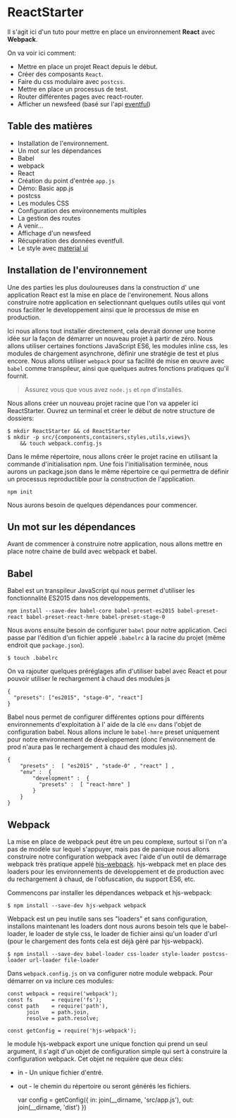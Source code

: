 # ReactStarter

Il s'agit ici d'un tuto pour mettre en place un environnement **React** avec **Webpack**.

On va voir ici comment:
* Mettre en place un projet React depuis le début.
* Créer des composants `React`.
* Faire du css modulaire avec `postcss`.
* Mettre en place un processus de test.
* Router différentes pages avec react-router.
* Afficher un newsfeed (basé sur l'api [eventful](http://eventful.com))


## Table des matières
* Installation de l'environnement.
 * Un mot sur les dépendances
 * Babel
 * webpack
 * React
 * Création du point d'entrée `app.js`
 * Démo: Basic app.js
 * postcss
 * Les modules CSS
 * Configuration des environnements multiples
* La gestion des routes
 * A venir...
* Affichage d'un newsfeed
 * Récupèration des données eventfull.
 * Le style avec [material ui](http://www.material-ui.com/#/)

## Installation de l'environnement

Une des parties les plus douloureuses dans la construction d' une application React est la mise en place de l'environement. Nous allons construire notre application en selectionnant quelques outils  utiles qui vont nous faciliter le developpement ainsi que le processus de mise en production.

Ici nous allons tout installer directement, cela devrait donner une bonne idée sur la façon de démarrer un nouveau projet à partir de zéro.
Nous allons utiliser certaines fonctions JavaScript ES6, les modules inline css, les modules de chargement asynchrone, définir une stratégie de test et plus encore. Nous allons utiliser `webpack` pour sa facilité de mise en œuvre avec `babel` comme transpileur, ainsi que quelques autres fonctions pratiques qu'il fournit.

> Assurez vous que vous avez `node.js` et `npm` d'installés.

Nous allons créer un nouveau projet racine que l'on va appeler ici ReactStarter. Ouvrez un terminal et créer le début de notre structure de dossiers:

    $ mkdir ReactStarter && cd ReactStarter
    $ mkdir -p src/{components,containers,styles,utils,views}\
        && touch webpack.config.js

Dans le même répertoire, nous allons créer le projet racine en utilisant la commande d'initialisation npm. Une fois l'initialisation terminée, nous aurons un package.json dans le même répertoire ce qui permettra de définir un processus reproductible pour la construction de l'application.

    npm init

Nous aurons besoin de quelques dépendances pour commencer.

## Un mot sur les dépendances

Avant de commencer à construire notre application, nous allons mettre en place notre chaine de build avec webpack et babel.

## Babel

Babel est un transpileur JavaScript qui nous permet d'utiliser les fonctionnalité ES2015 dans nos developpements.

    npm install --save-dev babel-core babel-preset-es2015 babel-preset-react babel-preset-react-hmre babel-preset-stage-0

Nous avons ensuite besoin de configurer `babel` pour notre application. Ceci passe par l'édition d'un fichier appelé `.babelrc` à la racine du projet (même endroit que `package.json`).

    $ touch .babelrc

On va rajouter quelques préréglages afin d'utiliser babel avec React et pour pouvoir utiliser le rechargement à chaud des modules js

    {
      "presets": ["es2015", "stage-0", "react"]
    }

Babel nous permet de configurer différentes options pour différents environnements d'exploitation à l' aide de la clé `env` dans l'objet de configuration babel. Nous allons inclure le `babel-hmre` preset uniquement pour notre environnement de développement (donc l'environnement de prod n'aura pas le rechargement à chaud des modules js).   

    {
        "presets" :  [ "es2015" , "stade-0" , "react" ] ,
        "env" :  {
            "development" :  {
              "presets" :  [ "react-hmre" ]
            }
        }
    }

## Webpack

La mise en place de webpack peut être un peu complexe, surtout si l'on n'a pas de modèle sur lequel s'appuyer, mais pas de panique nous allons construire notre configuration webpack avec l'aide d'un outil de démarrage webpack très pratique appelé [hjs-webpack](https://github.com/HenrikJoreteg/hjs-webpack).
hjs-webpack met en place des loaders pour les environnements de développement et de production avec du rechargement à chaud, de l'obfuscation, du support ES6, etc.

Commencons par installer les dépendances webpack et hjs-webpack:

    $ npm install --save-dev hjs-webpack webpack

Webpack est un peu inutile sans ses "loaders" et sans configuration, installons maintenant les loaders dont nous aurons besoin tels que le babel-loader, le loader de style css, le loader de fichier ainsi qu'un loader d'url (pour le chargement des  fonts cela est déjà gèré par hjs-webpack).

    $ npm install --save-dev babel-loader css-loader style-loader postcss-loader url-loader file-loader

Dans `webpack.config.js` on va configurer notre module webpack. Pour démarrer on va inclure ces modules:

    const webpack = require('webpack');
    const fs      = require('fs');
    const path    = require('path'),
          join    = path.join,
          resolve = path.resolve;

    const getConfig = require('hjs-webpack');

le module hjs-webpack export une unique fonction qui prend un seul argument, il s'agit
d'un objet de configuration simple qui sert à construire la configuration webpack.
Cet objet ne requière que deux clés:

* in - Un unique fichier d'entré.
* out - le chemin du répertoire ou seront générés les fichiers.   

    var config = getConfig({
        in: join(__dirname, 'src/app.js'),
        out: join(__dirname, 'dist')
    })
